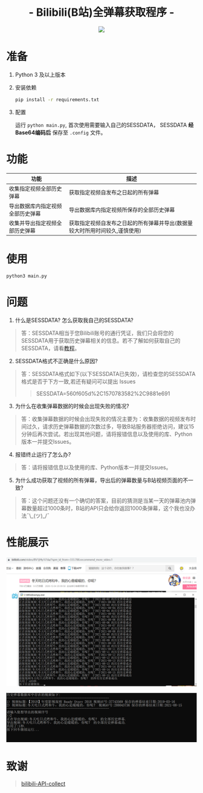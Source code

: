 <h1 align="center">- Bilibili(B站)全弹幕获取程序 -</h3>

<p align="center">
<img src="https://img.shields.io/github/v/release/DNLINYJ/Biilibili_All_Danmu.svg?logo=iCloud">
</p>

# 准备
1. Python 3 及以上版本

2. 安装依赖
    ```sh
    pip install -r requirements.txt
    ```
3. 配置

    运行 ``python main.py``, 首次使用需要输入自己的SESSDATA，
    SESSDATA **经Base64编码后** 保存至 `.config` 文件。

# 功能

|功能                                  |描述                                     |
|-------------------------------------|-----------------------------------------|
|收集指定视频全部历史弹幕               |获取指定视频自发布之日起的所有弹幕         |
|导出数据库内指定视频全部历史弹幕       |导出数据库内指定视频所保存的全部历史弹幕    |
|收集并导出指定视频全部历史弹幕         |获取指定视频自发布之日起的所有弹幕并导出(数据量较大时所用时间较久,谨慎使用)|

# 使用
```sh
python3 main.py
```

# 问题
1. 什么是SESSDATA? 怎么获取我自己的SESSDATA?

> 答：SESSDATA相当于您Bilibili账号的通行凭证，我们只会将您的SESSDATA用于获取历史弹幕相关的信息。若不了解如何获取自己的SESSDATA，请看[教程](https://www.bilibili.com/read/cv12349604)。

2. SESSDATA格式不正确是什么原因?
> 答：SESSDATA格式如下(以下SESSDATA已失效)，请检查您的SESSDATA格式是否于下方一致,若还有疑问可以提出 Issues
>> SESSDATA=560f605d%2C1570783582%2C9881e691

3. 为什么在收集弹幕数据的时候会出现失败的情况?
> 答：收集弹幕数据的时候会出现失败的情况主要为：收集数据的视频发布时间过久，请求历史弹幕数据的次数过多，导致B站服务器拒绝访问，建议15分钟后再次尝试。若出现其他问题，请将报错信息以及使用的库、Python版本一并提交Issues。

4. 报错终止运行了怎么办?
> 答：请将报错信息以及使用的库、Python版本一并提交Issues。

5. 为什么成功获取了视频的所有弹幕，导出后的弹幕数量与B站视频页面的不一致?
> 答：这个问题还没有一个确切的答案，目前的猜测是当某一天的弹幕池内弹幕数量超过1000条时，B站的API只会给你返回1000条弹幕，这个我也没办法¯\\\_(ツ)_/¯

# 性能展示
![9.5万条弹幕获取测试](https://github.com/DNLINYJ/Biilibili_All_Danmu/blob/master/Photos/9.5%E4%B8%87%E6%9D%A1%E5%BC%B9%E5%B9%95%E8%8E%B7%E5%8F%96%E6%B5%8B%E8%AF%95-1.png "9.5万条弹幕获取测试")

![9.5万条弹幕导出测试](https://github.com/DNLINYJ/Biilibili_All_Danmu/blob/master/Photos/9.5%E4%B8%87%E6%9D%A1%E5%BC%B9%E5%B9%95%E5%AF%BC%E5%87%BA%E6%B5%8B%E8%AF%95.png "9.5万条弹幕导出测试")

# 致谢

> [bilibili-API-collect](https://github.com/SocialSisterYi/bilibili-API-collect)  